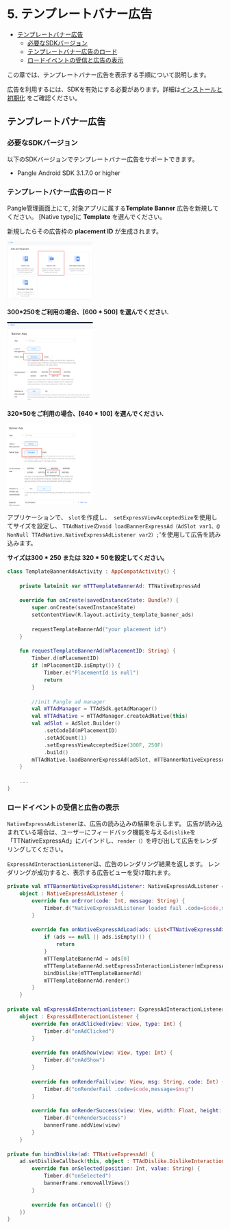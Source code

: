 # 5. テンプレートバナー広告


* [テンプレートバナー広告](#start/template_banner_ad)
  * [必要なSDKバージョン](#start/template_banner_support_version)
  * [テンプレートバナー広告のロード](#start/template_banner_ad_load)
  * [ロードイベントの受信と広告の表示](#start/template_banner_ad_loadevent)


この章では、テンプレートバナー広告を表示する手順について説明します。

広告を利用するには、SDKを有効にする必要があります。詳細は[インストールと初期化](1-integrate_ja.md) をご確認ください。



<a name="start/template_banner_ad"></a>
## テンプレートバナー広告

<a name="start/template_banner_support_version"></a>
### 必要なSDKバージョン
以下のSDKバージョンでテンプレートバナー広告をサポートできます。
 - Pangle Android SDK 3.1.7.0 or higher

<a name="start/template_banner_ad_load"></a>
### テンプレートバナー広告のロード

Pangle管理画面上にて, 対象アプリに属する**Template Banner** 広告を新規してください。
[Native type]に **Template** を選んでください。

新規したらその広告枠の **placement ID** が生成されます。

<img src="../pics/template_banner_add.png" alt="drawing" width="200"/>

**300*250をご利用の場合、[600 * 500] を選んでください.**

<img src="../pics/template_banner_set.png" alt="drawing" width="200"/>

**320*50をご利用の場合、[640 * 100] を選んでください.**

<img src="../pics/template320_add.png" alt="drawing" width="200"/>

アプリケーションで、 `slot`を作成し、` setExpressViewAcceptedSize`を使用してサイズを設定し、 `TTAdNative`の` void loadBannerExpressAd（AdSlot var1、@ NonNull TTAdNative.NativeExpressAdListener var2）; `'を使用して広告を読み込みます。


**サイズは300 * 250 または 320 * 50を設定してください。**


```kotlin
class TemplateBannerAdsActivity : AppCompatActivity() {

    private lateinit var mTTTemplateBannerAd: TTNativeExpressAd

    override fun onCreate(savedInstanceState: Bundle?) {
        super.onCreate(savedInstanceState)
        setContentView(R.layout.activity_template_banner_ads)

        requestTemplateBannerAd("your placement id")
    }

    fun requestTemplateBannerAd(mPlacementID: String) {
        Timber.d(mPlacementID)
        if (mPlacementID.isEmpty()) {
            Timber.e("PlacementId is null")
            return
        }

        //init Pangle ad manager
        val mTTAdManager = TTAdSdk.getAdManager()
        val mTTAdNative = mTTAdManager.createAdNative(this)
        val adSlot = AdSlot.Builder()
            .setCodeId(mPlacementID)
            .setAdCount(1)
            .setExpressViewAcceptedSize(300F, 250F)
            .build()
        mTTAdNative.loadBannerExpressAd(adSlot, mTTBannerNativeExpressAdListener)
    }

    ...
}

```

<a name="start/template_banner_ad_loadevent"></a>
### ロードイベントの受信と広告の表示

`NativeExpressAdListener`は、広告の読み込みの結果を示します。 広告が読み込まれている場合は、ユーザーにフィードバック機能を与える`dislike`を「TTNativeExpressAd」にバインドし、`render（）`を呼び出して広告をレンダリングしてください。

`ExpressAdInteractionListener`は、広告のレンダリング結果を返します。 レンダリングが成功すると、表示する広告ビューを受け取れます。


```kotlin
private val mTTBannerNativeExpressAdListener: NativeExpressAdListener =
    object : NativeExpressAdListener {
        override fun onError(code: Int, message: String) {
            Timber.d("NativeExpressAdListener loaded fail .code=$code,message=$message")
        }

        override fun onNativeExpressAdLoad(ads: List<TTNativeExpressAd>) {
            if (ads == null || ads.isEmpty()) {
                return
            }
            mTTTemplateBannerAd = ads[0]
            mTTTemplateBannerAd.setExpressInteractionListener(mExpressAdInteractionListener)
            bindDislike(mTTTemplateBannerAd)
            mTTTemplateBannerAd.render()
        }
    }

private val mExpressAdInteractionListener: ExpressAdInteractionListener =
    object : ExpressAdInteractionListener {
        override fun onAdClicked(view: View, type: Int) {
            Timber.d("onAdClicked")
        }

        override fun onAdShow(view: View, type: Int) {
            Timber.d("onAdShow")
        }

        override fun onRenderFail(view: View, msg: String, code: Int) {
            Timber.d("onRenderFail .code=$code,message=$msg")
        }

        override fun onRenderSuccess(view: View, width: Float, height: Float) {
            Timber.d("onRenderSuccess")
            bannerFrame.addView(view)
        }
    }

private fun bindDislike(ad: TTNativeExpressAd) {
    ad.setDislikeCallback(this, object : TTAdDislike.DislikeInteractionCallback {
        override fun onSelected(position: Int, value: String) {
            Timber.d("onSelected")
            bannerFrame.removeAllViews()
        }

        override fun onCancel() {}
    })
}
```
